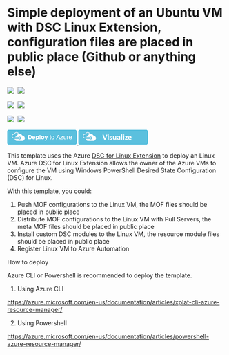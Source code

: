 # Simple deployment of an Ubuntu VM with DSC Linux Extension, configuration files are placed in public place (Github or anything else)

<IMG SRC="https://azbotstorage.blob.core.windows.net/badges/201-dsc-linux-public-storage-on-ubuntu/PublicLastTestDate.svg" />&nbsp;
<IMG SRC="https://azbotstorage.blob.core.windows.net/badges/201-dsc-linux-public-storage-on-ubuntu/PublicDeployment.svg" />&nbsp;

<IMG SRC="https://azbotstorage.blob.core.windows.net/badges/201-dsc-linux-public-storage-on-ubuntu/FairfaxLastTestDate.svg" />&nbsp;
<IMG SRC="https://azbotstorage.blob.core.windows.net/badges/201-dsc-linux-public-storage-on-ubuntu/FairfaxDeployment.svg" />&nbsp;

<IMG SRC="https://azbotstorage.blob.core.windows.net/badges/201-dsc-linux-public-storage-on-ubuntu/BestPracticeResult.svg" />&nbsp;
<IMG SRC="https://azbotstorage.blob.core.windows.net/badges/201-dsc-linux-public-storage-on-ubuntu/CredScanResult.svg" />&nbsp;

<a href="https://portal.azure.com/#create/Microsoft.Template/uri/https%3A%2F%2Fraw.githubusercontent.com%2FAzure%2Fazure-quickstart-templates%2Fmaster%2F201-dsc-linux-public-storage-on-ubuntu%2Fazuredeploy.json" target="_blank">
    <img src="https://raw.githubusercontent.com/Azure/azure-quickstart-templates/master/1-CONTRIBUTION-GUIDE/images/deploytoazure.png"/>
</a>
<a href="http://armviz.io/#/?load=https%3A%2F%2Fraw.githubusercontent.com%2FAzure%2Fazure-quickstart-templates%2Fmaster%2F201-dsc-linux-public-storage-on-ubuntu%2Fazuredeploy.json" target="_blank">
    <img src="https://raw.githubusercontent.com/Azure/azure-quickstart-templates/master/1-CONTRIBUTION-GUIDE/images/visualizebutton.png"/>
</a>

This template uses the Azure [DSC for Linux Extension](https://github.com/Azure/azure-linux-extensions/tree/master/DSC) to deploy an Linux VM. Azure DSC for Linux Extension allows the owner of the Azure VMs to configure the VM using Windows PowerShell Desired State Configuration (DSC) for Linux.

With this template, you could:

1. Push MOF configurations to the Linux VM, the MOF files should be placed in public place
2. Distribute MOF configurations to the Linux VM with Pull Servers, the meta MOF files should be placed in public place
3. Install custom DSC modules to the Linux VM, the resource module files should be placed in public place
4. Register Linux VM to Azure Automation

How to deploy

Azure CLI or Powershell is recommended to deploy the template.

1. Using Azure CLI

  https://azure.microsoft.com/en-us/documentation/articles/xplat-cli-azure-resource-manager/

2. Using Powershell

  https://azure.microsoft.com/en-us/documentation/articles/powershell-azure-resource-manager/

